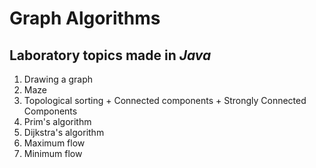 # Graph Algorithms
## Laboratory topics made in *Java*
1. Drawing a graph
2. Maze
3. Topological sorting + Connected components + Strongly Connected Components
4. Prim's algorithm
5. Dijkstra's algorithm
6. Maximum flow
7. Minimum flow
